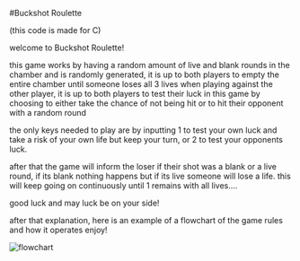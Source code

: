 #Buckshot Roulette

(this code is made for C)

welcome to Buckshot Roulette!

this game works by having a random amount of live and blank rounds in the chamber and is randomly generated,
it is up to both players to empty the entire chamber until someone loses all 3 lives when playing against the other player,
it is up to both players to test their luck in this game by choosing to either take the chance of not being hit or to hit their opponent with a random round


the only keys needed to play are by inputting 1 to test your own luck and take a risk of your own life but keep your turn, or 2 to test your opponents luck.

after that the game will inform the loser if their shot was a blank or a live round, if its blank nothing happens but if its live someone will lose a life.
this will keep going on continuously until 1 remains with all lives....

good luck and may luck be on your side!

after that explanation, here is an example of a flowchart of the game rules and how it operates
enjoy!

![flowchart](https://github.com/amplebee/Buckshot-Roulette/assets/161452724/1ef6b757-c372-4416-bc8f-ca0fbe19f4ea)
